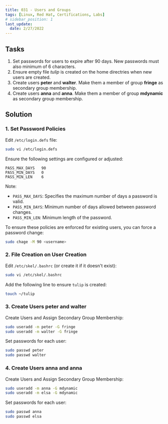 ```yaml
---
title: 031 - Users and Groups
tags: [Linux, Red Hat, Certifications, Labs]
# sidebar_position: 1 
last_update:
  date: 2/27/2022
---
```


## Tasks

1. Set passwords for users to expire after 90 days. New passwords must also minimum of 6 characters.
2. Ensure empty file *tulip* is created on the home directries when new users are created.
3. Create users **peter** and **walter**.  Make them a member of group **fringe** as secondary group membership.
4. Create users **anna** and **anna**. Make them a member of group **mdynamic** as secondary group membership.


## Solution


### 1. Set Password Policies

Edit `/etc/login.defs` file:
```bash
sudo vi /etc/login.defs
```

Ensure the following settings are configured or adjusted:
```plaintext
PASS_MAX_DAYS   90
PASS_MIN_DAYS   0
PASS_MIN_LEN    6
```

Note:

- `PASS_MAX_DAYS`: Specifies the maximum number of days a password is valid.
- `PASS_MIN_DAYS`: Minimum number of days allowed between password changes.
- `PASS_MIN_LEN`: Minimum length of the password.


To ensure these policies are enforced for existing users, you can force a password change:
```bash
sudo chage -M 90 <username>
```


### 2. File Creation on User Creation


Edit `/etc/skel/.bashrc` (or create it if it doesn't exist):
```bash
sudo vi /etc/skel/.bashrc
```

Add the following line to ensure `tulip` is created:
```bash
touch ~/tulip
```

### 3. Create Users peter and walter

Create Users and Assign Secondary Group Membership:

```bash
sudo useradd -m peter -G fringe
sudo useradd -m walter -G fringe
```


Set passwords for each user:
```bash
sudo passwd peter
sudo passwd walter
```

### 4. Create Users anna and anna

Create Users and Assign Secondary Group Membership:

```bash
sudo useradd -m anna -G mdynamic
sudo useradd -m elsa -G mdynamic
```

Set passwords for each user:
```bash
sudo passwd anna
sudo passwd elsa
```
